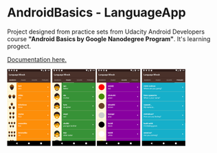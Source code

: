 # AndroidBasics - LanguageApp
 
Project designed from practice sets from Udacity Android Developers course **"Android Basics by Google Nanodegree Program"**. It's learning progect.

[Documentation here.](https://github.com/MargaritaOstrovskaia/AndroidBasics---LanguageApp/wiki)

<img src="https://github.com/MargaritaOstrovskaia/AndroidBasics---LanguageApp/blob/master/screenshots/app_4_1.png" height="20%" width="20%"> <img src="https://github.com/MargaritaOstrovskaia/AndroidBasics---LanguageApp/blob/master/screenshots/app_4_2.png" height="20%" width="20%"> <img src="https://github.com/MargaritaOstrovskaia/AndroidBasics---LanguageApp/blob/master/screenshots/app_4_3.png" height="20%" width="20%"> <img src="https://github.com/MargaritaOstrovskaia/AndroidBasics---LanguageApp/blob/master/screenshots/app_4_4.png" height="20%" width="20%">
